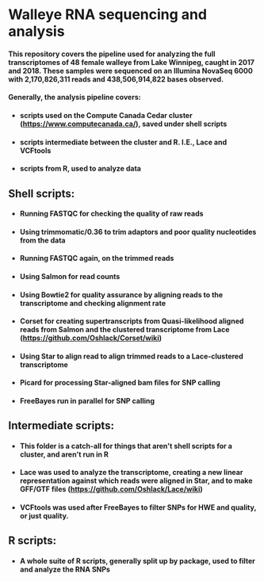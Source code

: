 # Walleye RNA sequencing and analysis
#### This repository covers the pipeline used for analyzing the full transcriptomes of 48 female walleye from Lake Winnipeg, caught in 2017 and 2018. These samples were sequenced on an Illumina NovaSeq 6000 with 2,170,826,311 reads and 438,506,914,822 bases observed. 

#### Generally, the analysis pipeline covers:
* #### scripts used on the Compute Canada Cedar cluster (https://www.computecanada.ca/), saved under shell scripts
* #### scripts intermediate between the cluster and R. I.E., Lace and VCFtools
* #### scripts from R, used to analyze data

## Shell scripts:
* #### Running FASTQC for checking the quality of raw reads
* #### Using trimmomatic/0.36 to trim adaptors and poor quality nucleotides from the data
* #### Running FASTQC again, on the trimmed reads
* #### Using Salmon for read counts 
* #### Using Bowtie2 for quality assurance by aligning reads to the transcriptome and checking alignment rate
* #### Corset for creating supertranscripts from Quasi-likelihood aligned reads from Salmon and the clustered transcriptome from Lace (https://github.com/Oshlack/Corset/wiki)
* #### Using Star to align read to align trimmed reads to a Lace-clustered transcriptome
* #### Picard for processing Star-aligned bam files for SNP calling
* #### FreeBayes run in parallel for SNP calling

## Intermediate scripts:
* #### This folder is a catch-all for things that aren't shell scripts for a cluster, and aren't run in R
* #### Lace was used to analyze the transcriptome, creating a new linear representation against which reads were aligned in Star, and to make GFF/GTF files (https://github.com/Oshlack/Lace/wiki)
* #### VCFtools was used after FreeBayes to filter SNPs for HWE and quality, or just quality.

## R scripts:
* #### A whole suite of R scripts, generally split up by package, used to filter and analyze the RNA SNPs
